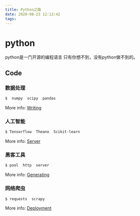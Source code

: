 ```yaml
---
title: Python之路
date: 2020-08-23 12:13:42
tags:
---
```

# python

python是一门开源的编程语言
只有你想不到，没有python做不到的。

## Code

### 数据处理

``` bash
$  numpy  scipy  pandas
```

More info: [Writing](https://hexo.io/docs/writing.html)

### 人工智能

``` bash
$ Tensorflow  Theano  Scikit-learn
```

More info: [Server](https://hexo.io/docs/server.html)

### 黑客工具

``` bash
$ pool  http  server
```

More info: [Generating](https://hexo.io/docs/generating.html)

### 网络爬虫

``` bash
$ requests  scrapy
```

More info: [Deployment](https://hexo.io/docs/one-command-deployment.html)